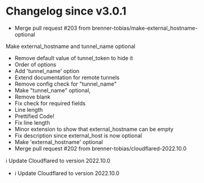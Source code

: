 # Changelog since v3.0.1
- Merge pull request #203 from brenner-tobias/make-external_hostname-optional

Make external_hostname and tunnel_name optional 
- Remove default value of tunnel_token to hide it 
- Order of options 
- Add 'tunnel_name' option 
- Extend documentation for remote tunnels 
- Remove config check for "tunnel_name" 
- Make "tunnel_name" optional, 
- Remove blank 
- Fix check for required fields 
- Line length 
- Prettified Code! 
- Fix line length 
- Minor extension to show that external_hostname can be empty 
- Fix description since external_host is now optional 
- Make 'external_hostname' optional 
- Merge pull request #202 from brenner-tobias/cloudflared-2022.10.0

ℹ️ Update Cloudflared to version 2022.10.0 
- ℹ️ Update Cloudflared to version 2022.10.0 
